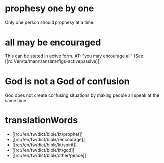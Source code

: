 # prophesy one by one

Only one person should prophesy at a time.

# all may be encouraged

This can be stated in active form. AT: "you may encourage all" (See: [[rc://en/ta/man/translate/figs-activepassive]])

# God is not a God of confusion

God does not create confusing situations by making people all speak at the same time.

# translationWords

* [[rc://en/tw/dict/bible/kt/prophet]]
* [[rc://en/tw/dict/bible//encourage]]
* [[rc://en/tw/dict/bible/kt/spirit]]
* [[rc://en/tw/dict/bible/kt/god]]
* [[rc://en/tw/dict/bible/other/peace]]